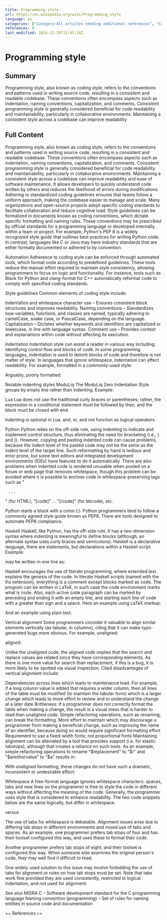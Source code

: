 ```yaml
---
title: Programming style
url: https://en.wikipedia.org/wiki/Programming_style
language: en
categories: ["Category:All articles needing additional references", "Category:Articles needing additional references from June 2016", "Category:Articles with example C code", "Category:Articles with example Haskell code", "Category:Articles with example PHP code", "Category:Articles with example Python (programming language) code", "Category:Articles with example pseudocode", "Category:Articles with short description", "Category:Programming language comparisons", "Category:Short description is different from Wikidata", "Category:Source code"]
references: 0
last_modified: 2024-12-19T13:43:24Z
---
```


# Programming style

## Summary

Programming style, also known as coding style, refers to the conventions and patterns used in writing source code, resulting in a consistent and readable codebase. These conventions often encompass aspects such as indentation, naming conventions, capitalization, and comments. Consistent programming style is generally considered beneficial for code readability and maintainability, particularly in collaborative environments.
Maintaining a consistent style across a codebase can improve readability 

## Full Content

Programming style, also known as coding style, refers to the conventions and patterns used in writing source code, resulting in a consistent and readable codebase. These conventions often encompass aspects such as indentation, naming conventions, capitalization, and comments. Consistent programming style is generally considered beneficial for code readability and maintainability, particularly in collaborative environments.
Maintaining a consistent style across a codebase can improve readability and ease of software maintenance. It allows developers to quickly understand code written by others and reduces the likelihood of errors during modifications. Adhering to standardized coding guidelines ensures that teams follow a uniform approach, making the codebase easier to manage and scale. Many organizations and open-source projects adopt specific coding standards to facilitate collaboration and reduce cognitive load.
Style guidelines can be formalized in documents known as coding conventions, which dictate specific formatting and naming rules. These conventions may be prescribed by official standards for a programming language or developed internally within a team or project. For example, Python's PEP 8 is a widely recognized style guide that outlines best practices for writing Python code. In contrast, languages like C or Java may have industry standards that are either formally documented or adhered to by convention.

Automation
Adherence to coding style can be enforced through automated tools, which format code according to predefined guidelines. These tools reduce the manual effort required to maintain style consistency, allowing programmers to focus on logic and functionality. For instance, tools such as Black for Python and clang-format for C++ automatically reformat code to comply with specified coding standards.

Style guidelines
Common elements of coding style include:

Indentation and whitespace character use – Ensures consistent block structures and improves readability.
Naming conventions – Standardizes how variables, functions, and classes are named, typically adhering to camelCase, snake case, or PascalCase, depending on the language.
Capitalization – Dictates whether keywords and identifiers are capitalized or lowercase, in line with language syntax.
Comment use – Provides context and explanations within code without affecting its execution.

Indentation
Indentation style can assist a reader in various way including: identifying control flow and blocks of code. In some programming languages, indentation is used to delimit blocks of code and therefore is not matter of style. In languages that ignore whitespace, indentation can affect readability.
For example, formatted in a commonly-used style:

Arguably, poorly formatted:

Notable indenting styles
ModuLiq
The ModuLiq Zero Indentation Style groups by empty line rather than indenting.
Example:

Lua
Lua does not use the traditional curly braces or parentheses; rather, the expression in a conditional statement must be followed by then, and the block must be closed with end.

Indenting is optional in Lua. and, or, and not function as logical operators.

Python
Python relies on the off-side rule, using indenting to indicate and implement control structure, thus eliminating the need for bracketing (i.e., { and }). However, copying and pasting indented code can cause problems, because the indent level of the pasted code may not be the same as the indent level of the target line. Such reformatting by hand is tedious and error prone, but some text editors and integrated development environments (IDEs) have features to do it automatically. There are also problems when indented code is rendered unusable when posted on a forum or web page that removes whitespace, though this problem can be avoided where it is possible to enclose code in whitespace-preserving tags such as "<pre> ... </pre>" (for HTML), "[code]" ... "[/code]" (for bbcode), etc.

Python starts a block with a colon (:).
Python programmers tend to follow a commonly agreed style guide known as PEP8. There are tools designed to automate PEP8 compliance.

Haskell
Haskell, like Python, has the off-side rule. It has a two-dimension syntax where indenting is meaningful to define blocks (although, an alternate syntax uses curly braces and semicolons).
Haskell is a declarative language, there are statements, but declarations within a Haskell script.
Example:

may be written in one line as:

Haskell encourages the use of literate programming, where extended text explains the genesis of the code. In literate Haskell scripts (named with the lhs extension), everything is a comment except blocks marked as code. The program can be written in LaTeX, in such case the code environment marks what is code. Also, each active code paragraph can be marked by preceding and ending it with an empty line, and starting each line of code with a greater than sign and a space. Here an example using LaTeX markup:

And an example using plain text:

Vertical alignment
Some programmers consider it valuable to align similar elements vertically (as tabular, in columns), citing that it can make typo-generated bugs more obvious.
For example, unaligned:

aligned:

Unlike the unaligned code, the aligned code implies that the search and replace values are related since they have corresponding elements. As there is one more value for search than replacement, if this is a bug, it is more likely to be spotted via visual inspection.
Cited disadvantages of vertical alignment include:

Dependencies across lines which leads to maintenance load. For example, if a long column value is added that requires a wider column, then all lines of the table must be modified (to maintain the tabular form) which is a larger change which leads to more effort to review and to understand the change at a later date
Brittleness: if a programmer does not correctly format the table when making a change, the result is a visual mess that is harder to read than unaligned code. Simple refactoring operations, such as renaming, can break the formatting.
More effort to maintain which may discourage a programmer from making a beneficial change, such as improving the name of an identifier, because doing so would require significant formatting effort
Requirement to use a fixed-width fonts; not proportional fonts
Maintaining alignment can be alleviated by a tool that provides support (i.e. for elastic tabstops), although that creates a reliance on such tools.
As an example, simple refactoring operations to rename "$replacement" to "$r" and "$anothervalue" to "$a" results in:

With unaligned formatting, these changes do not have such a dramatic, inconsistent or undesirable effect:

Whitespace
A free-format language ignores whitespace characters: spaces, tabs and new lines so the programmer is free to style the code in different ways without affecting the meaning of the code. Generally, the programmer uses style that is considered to enhance readability.
The two code snippets below are the same logically, but differ in whitespace.

versus 

The use of tabs for whitespace is debatable. Alignment issues arise due to differing tab stops in different environments and mixed use of tabs and spaces.
As an example, one programmer prefers tab stops of four and has their toolset configured this way, and uses these to format their code.

Another programmer prefers tab stops of eight, and their toolset is configured this way. When someone else examines the original person's code, they may well find it difficult to read.

One widely used solution to this issue may involve forbidding the use of tabs for alignment or rules on how tab stops must be set. Note that tabs work fine provided they are used consistently, restricted to logical indentation, and not used for alignment:

See also
MISRA C – Software development standard for the C programming language
Naming convention (programming) – Set of rules for naming entities in source code and documentation


== References ==
